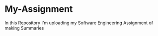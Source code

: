# My-Assignment
In this Repository I'm uploading my Software Engineering Assignment of making Summaries
